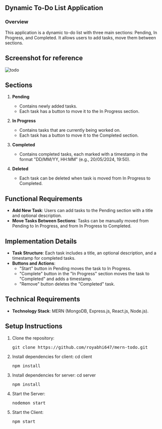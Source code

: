 ## Dynamic To-Do List Application

### Overview
This application is a dynamic to-do list with three main sections: Pending, In Progress, and Completed. It allows users to add tasks, move them between sections.

## Screenshot for reference
![todo](https://github.com/royabhi647/train-ticket-booking/assets/98969290/a8b55001-153c-46d6-bffd-dfe2fe7a65b4)

## Sections

1. **Pending**
   - Contains newly added tasks.
   - Each task has a button to move it to the In Progress section.

2. **In Progress**
   - Contains tasks that are currently being worked on.
   - Each task has a button to move it to the Completed section.

3. **Completed**
   - Contains completed tasks, each marked with a timestamp in the format "DD/MM/YY, HH:MM" (e.g., 20/05/2024, 19:50).

4. **Deleted**
   - Each task can be deleted when task is moved from In Progress to Completed.

## Functional Requirements

- **Add New Task**: Users can add tasks to the Pending section with a title and optional description.
- **Move Tasks Between Sections**: Tasks can be manually moved from Pending to In Progress, and from In Progress to Completed.

## Implementation Details

- **Task Structure**: Each task includes a title, an optional description, and a timestamp for completed tasks.
- **Buttons and Actions**:
  - "Start" button in Pending moves the task to In Progress.
  - "Complete" button in the "In Progress" section moves the task to "Completed" and adds a timestamp.
  - "Remove" button deletes the "Completed" task. 

## Technical Requirements

- **Technology Stack**: MERN (MongoDB, Express.js, React.js, Node.js).

## Setup Instructions

1. Clone the repository:
   <pre>git clone https://github.com/royabhi647/mern-todo.git</pre>

2. Install dependencies for client:
   cd client
   <pre>npm install</pre>

3. Install dependencies for server:
   cd server
   <pre>npm install</pre>

4. Start the Server:
   <pre>nodemon start</pre>

5. Start the Client:
   <pre>npm start</pre>